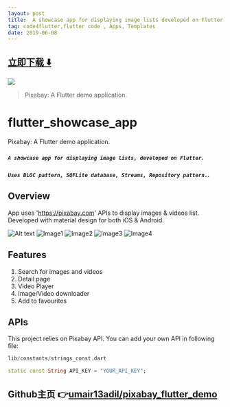 ```yaml
---
layout: post
title:  A showcase app for displaying image lists developed on Flutter
tag: code4flutter,flutter code , Apps, Templates
date: 2019-06-08
---
```


 


## [立即下载 ️⬇️ ](https://codeload.github.com/umair13adil/pixabay_flutter_demo/zip/master) 


 
![](https://flutterawesome.com/content/images/2019/03/flutter_showcase_appv.jpg)
 
>
> Pixabay: A Flutter demo application.
>

 
# flutter_showcase_app

Pixabay: A Flutter demo application.

##### `A showcase app for displaying image lists, developed on Flutter`.
##### `Uses BLOC pattern, SQFLite database, Streams, Repository pattern.`.

Overview
--------

App uses 'https://pixabay.com' APIs to display images & videos list. Developed with material design for both iOS & Android.

![Alt text](assets/icon/icon.png?raw=true "Icon")
![Image1](https://raw.githubusercontent.com/umair13adil/pixabay_flutter_demo/master/pictures/picture1.png)
![Image2](https://raw.githubusercontent.com/umair13adil/pixabay_flutter_demo/master/pictures/picture2.png)
![Image3](https://raw.githubusercontent.com/umair13adil/pixabay_flutter_demo/master/pictures/picture3.png)
![Image4](https://raw.githubusercontent.com/umair13adil/pixabay_flutter_demo/master/pictures/picture4.png)

Features
--------

1. Search for images and videos
2. Detail page
3. Video Player
4. Image/Video downloader
5. Add to favourites


APIs
--------

This project relies on Pixabay API. You can add your own API in following file:

```dart
lib/constants/strings_const.dart

static const String API_KEY = "YOUR_API_KEY";
```
## Github主页 👉[umair13adil/pixabay_flutter_demo](http://github.com/umair13adil/pixabay_flutter_demo)